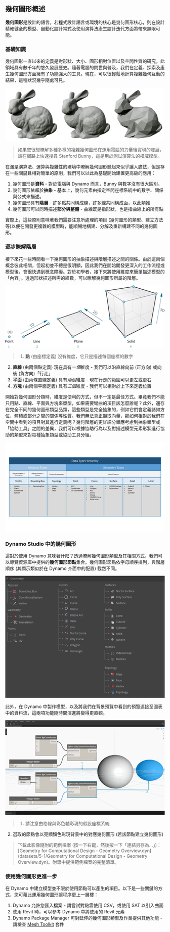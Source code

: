 

## 幾何圖形概述

**幾何圖形**是設計的語言。若程式設計語言或環境的核心是幾何圖形核心，則在設計精確健全的模型、自動化設計常式及使用演算法產生設計迭代方面將帶來無限可能。

### 基礎知識

幾何圖形一直以來的定義是對形狀、大小、圖形相對位置以及空間性質的研究。此領域具有數千年的悠久發展歷史。隨著電腦的問世與普及，我們在定義、探索及產生幾何圖形方面擁有了功能強大的工具。現在，可以很輕鬆地計算複雜幾何互動的結果，這種狀況幾乎隨處可見。

![Stanford Bunny](images/5-1/StanfordBunny.png)

> 如果您很想瞭解多種多樣的複雜幾何圖形在運用電腦的力量後實現的發展，請在網路上快速搜尋 Stanford Bunny，這是用於測試演算法的權威模型。

在滿是演算法、運算與複雜性的環境中瞭解幾何圖形聽起來似乎讓人膽怯，但是存在一些關鍵且相對簡單的原則，我們可以以此為基礎開始建置更高級的應用：

1. 幾何圖形是**資料** - 對於電腦與 Dynamo 而言，Bunny 與數字沒有很大區別。
2. 幾何圖形依賴於**抽象** - 基本上，幾何元素由指定空間座標系統中的數字、關係與公式來描述。
3. 幾何圖形具有**階層** - 許多點共同構成線，許多線共同構成面，以此類推
4. 幾何圖形可以同時描述**部分與整體** - 曲線既是指形狀，也是指曲線上的所有點

實際上，這些原則意味著我們需要注意所處理的項目 (幾何圖形的類型、建立方法等)以便在開發更複雜的模型時，能順暢地構建、分解及重新構建不同的幾何圖形。

### 逐步瞭解階層

接下來花一些時間看一下幾何圖形的抽象描述與階層描述之間的關係。由於這兩個概念彼此相關，但起初並不總是很明顯，因此我們在開始開發更深入的工作流程或模型後，會很快遇到概念障礙。對於初學者，接下來將使用維度來簡單描述模型的「內容」。透過形狀描述所需的維數，可以瞭解幾何圖形所屬的階層。

![運算幾何圖形](images/5-1/GeometryDimensionality.png)

> 1. **點** (由座標定義) 沒有維度，它只是描述每個座標的數字
2. **直線** (由兩個點定義) 現在具有*一個*維度 - 我們可以沿直線向前 (正方向) 或向後 (負方向)「行走」
3. **平面** (由兩條直線定義) 具有*兩個*維度 - 現在行走的範圍可以更左或更右
4. **方塊** (由兩個平面定義) 具有*三個*維度 - 我們可以相對於上下來定義位置

開始對幾何圖形分類時，維度是便利的方式，但不一定是最佳方式。畢竟我們不能只用點、直線、平面與方塊來塑型，如果需要彎曲的項目該怎麼辦呢？此外，還存在完全不同的幾何圖形類型品類，這些類型是完全抽象的，例如它們會定義諸如方位、體積或部分之間的關係等性質。我們無法真正擷取向量，那如何相對於我們在空間中看到的項目對其進行定義呢？幾何階層的更詳細分類應考慮到抽象類型或「協助工具」之間的差異，我們可以根據協助行為以及對描述模型元素形狀進行協助的類型來對每種抽象類型或協助工具分組。

![幾何階層](images/5-1/GeometryHierarchy.jpg)

### Dynamo Studio 中的幾何圖形

這對於使用 Dynamo 意味著什麼？透過瞭解幾何圖形類型及其相關方式，我們可以導覽資源庫中提供的**幾何圖形節點**集合。幾何圖形節點依字母順序排列，與階層順序 (其顯示類似於在 Dynamo 介面中的配置) 截然不同。

![Dynamo 中的幾何圖形](images/5-1/GeometryOrganization2.png)

此外，在 Dynamo 中製作模型，以及將我們在背景預覽中看到的預覽連接至圖表中的資料流，這兩項功能隨時間演進將變得更直觀。

![Dynamo 中的幾何圖形](images/5-1/GeometryInDynamo.png)

> 1. 請注意由格線與彩色軸彩現的假設座標系統
2. 選取的節點會以亮顯顏色彩現背景中的對應幾何圖形 (若該節點建立幾何圖形)
> 下載此影像隨附的範例檔案 (按一下右鍵，然後按一下「連結另存為...」)：[Geometry for Computational Design - Geometry Overview.dyn](datasets/5-1/Geometry for Computational Design - Geometry Overview.dyn)。附錄中提供範例檔案的完整清單。

### 使用幾何圖形更進一步

在 Dynamo 中建立模型並不限於使用節點可以產生的項目。以下是一些關鍵的方式，您可藉此運用幾何圖形讓程序更上一層樓：

1. Dynamo 允許您匯入檔案 - 請嘗試對點雲使用 CSV，或使用 SAT 以引入曲面
2. 使用 Revit 時，可以參考 Dynamo 中將使用的 Revit 元素
3. Dynamo Package Manager 可對延伸的幾何圖形類型及作業提供其他功能 - 請檢查 [Mesh Toolkit](https://github.com/DynamoDS/Dynamo/wiki/Dynamo-Mesh-Toolkit) 套件

